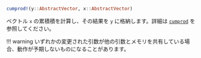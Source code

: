 ```julia
cumprod!(y::AbstractVector, x::AbstractVector)
```

ベクトル `x` の累積積を計算し、その結果を `y` に格納します。詳細は [`cumprod`](@ref) を参照してください。

!!! warning
    いずれかの変更された引数が他の引数とメモリを共有している場合、動作が予期しないものになることがあります。

